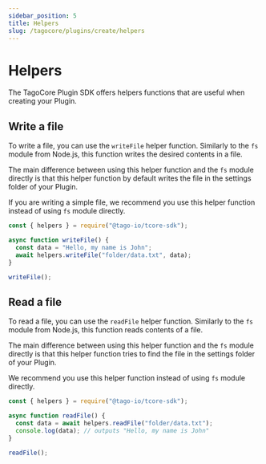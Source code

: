 ```yaml
---
sidebar_position: 5
title: Helpers
slug: /tagocore/plugins/create/helpers
---
```


# Helpers

The TagoCore Plugin SDK offers helpers functions that are useful when creating your Plugin.

## Write a file

To write a file, you can use the `writeFile` helper function. Similarly to the `fs` module from Node.js, this
function writes the desired contents in a file.

The main difference between using this helper function and the `fs` module directly is that this helper function
by default writes the file in the settings folder of your Plugin.

If you are writing a simple file, we recommend you use this helper function instead of using `fs` module directly.

```js
const { helpers } = require("@tago-io/tcore-sdk");

async function writeFile() {
  const data = "Hello, my name is John";
  await helpers.writeFile("folder/data.txt", data);
}

writeFile();
```

## Read a file

To read a file, you can use the `readFile` helper function. Similarly to the `fs` module from Node.js, this
function reads contents of a file.

The main difference between using this helper function and the `fs` module directly is that this helper function
tries to find the file in the settings folder of your Plugin.

We recommend you use this helper function instead of using `fs` module directly.

```js
const { helpers } = require("@tago-io/tcore-sdk");

async function readFile() {
  const data = await helpers.readFile("folder/data.txt");
  console.log(data); // outputs "Hello, my name is John"
}

readFile();
```
